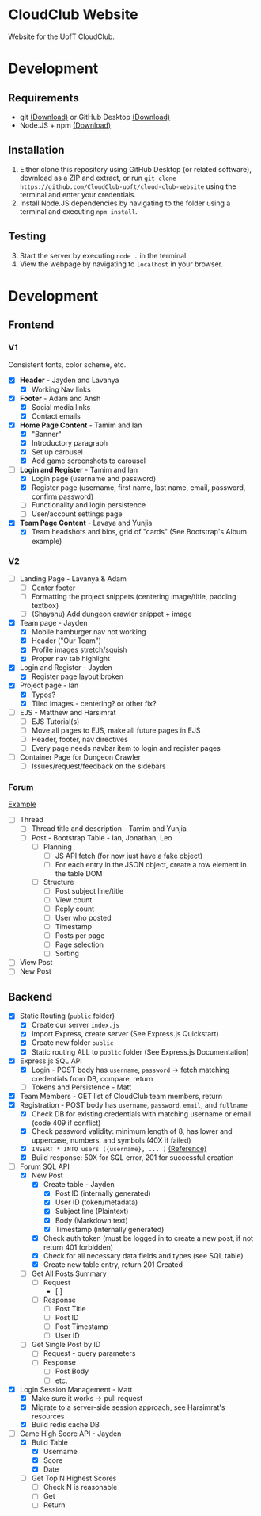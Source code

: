 # CloudClub Website
Website for the UofT CloudClub.

# Development

## Requirements

- git [(Download)](https://git-scm.com/downloads) or GitHub Desktop [(Download)](https://desktop.github.com/)
- Node.JS + npm [(Download)](https://nodejs.org/en/download/)

## Installation

1. Either clone this repository using GitHub Desktop (or related software), download as a ZIP and extract, or run `git clone https://github.com/CloudClub-uoft/cloud-club-website` using the terminal and enter your credentials.
2. Install Node.JS dependencies by navigating to the folder using a terminal and executing `npm install`.

## Testing

3. Start the server by executing `node .` in the terminal.
4. View the webpage by navigating to `localhost` in your browser.

# Development

## Frontend

### V1

Consistent fonts, color scheme, etc.

- [X] **Header** - Jayden and Lavanya
  - [X] Working Nav links
- [X] **Footer** - Adam and Ansh
  - [X] Social media links
  - [X] Contact emails
- [X] **Home Page Content** - Tamim and Ian
  - [X] "Banner"
  - [X] Introductory paragraph
  - [X] Set up carousel
  - [X] Add game screenshots to carousel
- [ ] **Login and Register** - Tamim and Ian
  - [X] Login page (username and password)
  - [X] Register page (username, first name, last name, email, password, confirm password)
  - [ ] Functionality and login persistence
  - [ ] User/account settings page
- [X] **Team Page Content** - Lavaya and Yunjia
  - [X] Team headshots and bios, grid of "cards" (See Bootstrap's Album example)

### V2
- [ ] Landing Page - Lavanya & Adam
  - [ ] Center footer
  - [ ] Formatting the project snippets (centering image/title, padding textbox)
  - [ ] (Shayshu) Add dungeon crawler snippet + image
- [X] Team page - Jayden
  - [X] Mobile hamburger nav not working
  - [X] Header ("Our Team")
  - [X] Profile images stretch/squish
  - [X] Proper nav tab highlight
- [X] Login and Register - Jayden
  - [X] Register page layout broken
- [X] Project page - Ian
  - [X] Typos?
  - [X] Tiled images - centering? or other fix?
- [ ] EJS - Matthew and Harsimrat
  - [ ] EJS Tutorial(s)
  - [ ] Move all pages to EJS, make all future pages in EJS
  - [ ] Header, footer, nav directives
  - [ ] Every page needs navbar item to login and register pages
- [ ] Container Page for Dungeon Crawler
  - [ ] Issues/request/feedback on the sidebars

### Forum

[Example](https://forums.technicpack.net/forum/7-off-topic-discussion/)

- [ ] Thread
  - [ ] Thread title and description - Tamim and Yunjia
  - [ ] Post - Bootstrap Table - Ian, Jonathan, Leo
    - [ ] Planning
      - [ ] JS API fetch (for now just have a fake object)
      - [ ] For each entry in the JSON object, create a row element in the table DOM
    - [ ] Structure
      - [ ] Post subject line/title
      - [ ] View count
      - [ ] Reply count
      - [ ] User who posted
      - [ ] Timestamp
      - [ ] Posts per page
      - [ ] Page selection
      - [ ] Sorting
- [ ] View Post
- [ ] New Post

## Backend

- [X] Static Routing (`public` folder)
  - [X] Create our server `index.js`
  - [X] Import Express, create server (See Express.js Quickstart)
  - [X] Create new folder `public`
  - [X] Static routing ALL to `public` folder (See Express.js Documentation)

- [X] Express.js SQL API
  - [X] Login - POST body has `username`, `password` -> fetch matching credentials from DB, compare, return
  - [ ] Tokens and Persistence - Matt
- [x] Team Members - GET list of CloudClub team members, return
- [x] Registration - POST body has `username`, `password`, `email`, and `fullname`
  - [x] Check DB for existing credentials with matching username or email (code 409 if conflict)
  - [x] Check password validity: minimum length of 8, has lower and uppercase, numbers, and symbols (40X if failed)
  - [x] `INSERT * INTO users ({username}, ... )` [(Reference)](https://www.w3schools.com/sql/sql_insert.asp)
  - [x] Build response: 50X for SQL error, 201 for successful creation

- [ ] Forum SQL API
  - [X] New Post
    - [X] Create table - Jayden
      - [X] Post ID (internally generated)
      - [X] User ID (token/metadata)
      - [X] Subject line (Plaintext)
      - [X] Body (Markdown text)
      - [X] Timestamp (internally generated)
    - [X] Check auth token (must be logged in to create a new post, if not return 401 forbidden)
    - [X] Check for all necessary data fields and types (see SQL table)
    - [X] Create new table entry, return 201 Created
  - [ ] Get All Posts Summary
    - [ ] Request
      - [ ] 
    - [ ] Response
      - [ ] Post Title
      - [ ] Post ID
      - [ ] Post Timestamp
      - [ ] User ID
  - [ ] Get Single Post by ID
    - [ ] Request - query parameters
    - [ ] Response
      - [ ] Post Body
      - [ ] etc.
- [X] Login Session Management - Matt
  - [X] Make sure it works -> pull request
  - [X] Migrate to a server-side session approach, see Harsimrat's resources
  - [X] Build redis cache DB
- [ ] Game High Score API - Jayden
  - [X] Build Table
    - [X] Username
    - [X] Score
    - [X] Date
  - [ ] Get Top N Highest Scores
    - [ ] Check N is reasonable
    - [ ] Get
    - [ ] Return